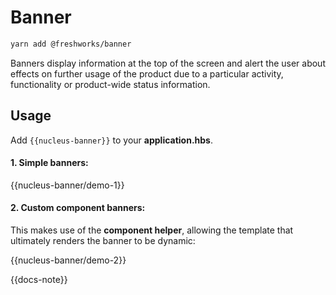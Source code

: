 
# Banner
```sh
yarn add @freshworks/banner
```
Banners display information at the top of the screen and alert the user about effects on further usage of the product due to a particular activity, functionality or product-wide status information.
<!-- ![Button screenshots](../../images/buttons.png) -->

## Usage

Add `{{nucleus-banner}}` to your __application.hbs__.

#### 1. Simple banners:

{{nucleus-banner/demo-1}}

#### 2. Custom component banners:

This makes use of the __component helper__, allowing the template that ultimately renders the banner to be dynamic:

{{nucleus-banner/demo-2}}

{{docs-note}}
